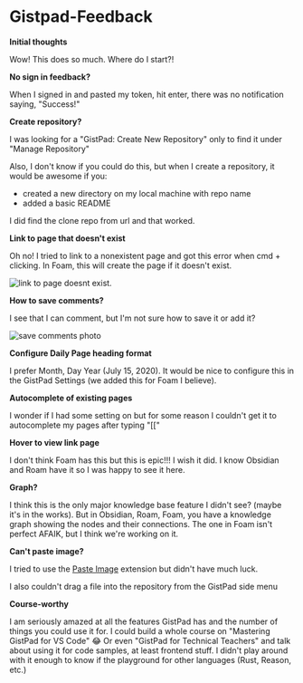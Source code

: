 # Gistpad-Feedback

**Initial thoughts**

Wow! This does so much. Where do I start?!

**No sign in feedback?**

When I signed in and pasted my token, hit enter, there was no notification saying, "Success!"

**Create repository?**

I was looking for a "GistPad: Create New Repository" only to find it under "Manage Repository"

Also, I don't know if you could do this, but when I create a repository, it would be awesome if you:

- created a new directory on my local machine with repo name
- added a basic README

I did find the clone repo from url and that worked.

**Link to page that doesn't exist**

Oh no! I tried to link to a nonexistent page and got this error when cmd + clicking. In Foam, this will create the page if it doesn't exist.


![link to page doesnt exist.](https://i.ibb.co/1d4D0t0/image-1.png)

**How to save comments?**

I see that I can comment, but I'm not sure how to save it or add it?

![save comments photo](https://i.ibb.co/61Mwg2p/save-comments.png)

**Configure Daily Page heading format**

I prefer Month, Day Year (July 15, 2020). It would be nice to configure this in the GistPad Settings (we added this for Foam I believe).

**Autocomplete of existing pages**

I wonder if I had some setting on but for some reason I couldn't get it to autocomplete my pages after typing "[["

**Hover to view link page**

I don't think Foam has this but this is epic!!! I wish it did. I know Obsidian and Roam have it so I was happy to see it here.

**Graph?**

I think this is the only major knowledge base feature I didn't see? (maybe it's in the works). But in Obsidian, Roam, Foam, you have a knowledge graph showing the nodes and their connections. The one in Foam isn't perfect AFAIK, but I think we're working on it.

**Can't paste image?**

I tried to use the [Paste Image](https://marketplace.visualstudio.com/items?itemName=mushan.vscode-paste-image) extension but didn't have much luck.

I also couldn't drag a file into the repository from the GistPad side menu

**Course-worthy**

I am seriously amazed at all the features GistPad has and the number of things you could use it for. I could build a whole course on "Mastering GistPad for VS Code" 😂 Or even "GistPad for Technical Teachers" and talk about using it for code samples, at least frontend stuff. I didn't play around with it enough to know if the playground for other languages (Rust, Reason, etc.)